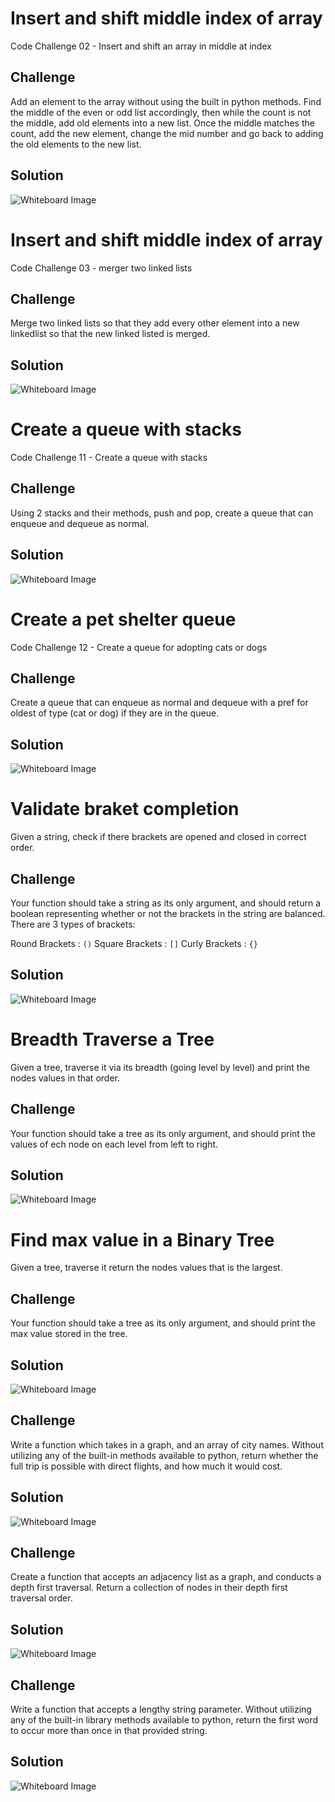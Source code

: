 # Insert and shift middle index of array
Code Challenge 02 - Insert and shift an array in middle at index

## Challenge
Add an element to the array without using the built in python methods. Find the middle of the even or odd list accordingly, then while the count is not the middle, add old elements into a new list. Once the middle matches the count, add the new element, change the mid number and go back to adding the old elements to the new list. 

## Solution
![Whiteboard Image](../../assets/array_shift.jpg)

# Insert and shift middle index of array
Code Challenge 03 - merger two linked lists

## Challenge
Merge two linked lists so that they add every other element into a new linkedlist so that the new linked listed is merged. 

## Solution
![Whiteboard Image](../../assets/ll_merge.jpg)


# Create a queue with stacks
Code Challenge 11 - Create a queue with stacks

## Challenge
Using 2 stacks and their methods, push and pop, create a queue that can enqueue and dequeue as normal. 

## Solution
![Whiteboard Image](../../assets/queue_w_stacks.jpg)

# Create a pet shelter queue
Code Challenge 12 - Create a queue for adopting cats or dogs 

## Challenge
Create a queue that can enqueue as normal and dequeue with a pref for oldest of type (cat or dog) if they are in the queue. 

## Solution
![Whiteboard Image](../../assets/pet_shelter.JPG)

# Validate braket completion
Given a string, check if there brackets are opened and closed in correct order. 

## Challenge
Your function should take a string as its only argument, and should return a boolean representing whether or not the brackets in the string are balanced. There are 3 types of brackets:

Round Brackets : `()`
Square Brackets : `[]`
Curly Brackets : `{}`

## Solution
![Whiteboard Image](../../assets/brakets.jpeg)

# Breadth Traverse a Tree
Given a tree, traverse it via its breadth (going level by level) and print the nodes values in that order. 

## Challenge
Your function should take a tree as its only argument, and should print the values of ech node on each level from left to right.

## Solution
![Whiteboard Image](../../assets/breadth.jpg)

# Find max value in a Binary Tree
Given a tree, traverse it return the nodes values that is the largest.

## Challenge
Your function should take a tree as its only argument, and should print the max value stored in the tree.

## Solution
![Whiteboard Image](../../assets/max_val_in_tree.jpg)


## Challenge
Write a function which takes in a graph, and an array of city names. Without utilizing any of the built-in methods available to python, return whether the full trip is possible with direct flights, and how much it would cost.

## Solution
![Whiteboard Image](../../assets/graph_get_edge.JPG)


## Challenge
Create a function that accepts an adjacency list as a graph, and conducts a depth first traversal. Return a collection of nodes in their depth first traversal order. 

## Solution
![Whiteboard Image](../../assets/depth_first_graph.JPG)


## Challenge
Write a function that accepts a lengthy string parameter. Without utilizing any of the built-in library methods available to python, return the first word to occur more than once in that provided string.

## Solution
![Whiteboard Image](../../assets/repeated_word.JPG)
